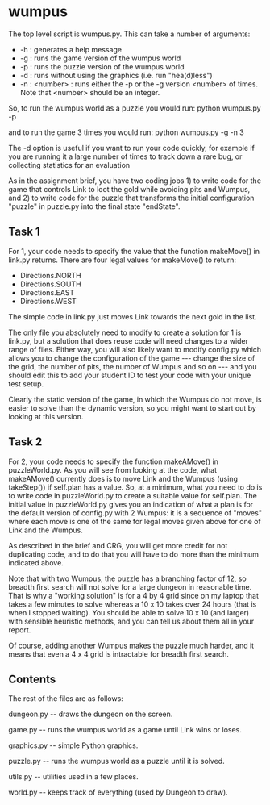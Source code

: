 # wumpus
The top level script is wumpus.py. This can take a number of arguments:

- -h : generates a help message
- -g : runs the game version of the wumpus world
- -p : runs the puzzle version of the wumpus world
- -d : runs without using the graphics (i.e. run "hea(d)less")
- -n : \<number\> : runs either the -p or the -g version \<number\> of times. Note that \<number\> should be an integer.

So, to run the wumpus world as a puzzle you would run:
python wumpus.py -p

and to run the game 3 times you would run:
python wumpus.py -g -n 3

The -d option is useful if you want to run your code quickly, for
example if you are running it a large number of times to track down a
rare bug, or collecting statistics for an evaluation

As in the assignment brief, you have two coding jobs 1) to write code
for the game that controls Link to loot the gold while avoiding pits
and Wumpus, and 2) to write code for the puzzle that transforms the
initial configuration "puzzle" in puzzle.py into the final state
"endState".

## Task 1
For 1, your code needs to specify the value that the function
makeMove() in link.py returns. There are four legal values for
makeMove() to return:

- Directions.NORTH
- Directions.SOUTH
- Directions.EAST
- Directions.WEST

The simple code in link.py just moves Link towards the next gold in
the list.

The only file you absolutely need to modify to create a solution for 1 
is link.py, but a solution that does reuse code will need changes
to a wider range of files. Either way, you will also likely want to
modify config.py which allows you to change the configuration of the
game --- change the size of the grid, the number of pits, the number
of Wumpus and so on --- and you should edit this to add your student
ID to test your code with your unique test setup.

Clearly the static version of the game, in which the Wumpus do not
move, is easier to solve than the dynamic version, so you might want
to start out by looking at this version.

## Task 2
For 2, your code needs to specify the function makeAMove() in
puzzleWorld.py. As you will see from looking at the code, what
makeAMove() currently does is to move Link and the Wumpus (using
takeStep()) if self.plan has a value. So, at a minimum, what you need
to do is to write code in puzzleWorld.py to create a suitable value
for self.plan. The initial value in puzzleWorld.py gives you an
indication of what a plan is for the default version of config.py with
2 Wumpus: it is a sequence of "moves" where each move is one of the
same for legal moves given above for one of Link and the Wumpus.

As described in the brief and CRG, you will get more credit for not
duplicating code, and to do that you will have to do more than the
minimum indicated above.

Note that with two Wumpus, the puzzle has a branching factor of 12, so
breadth first search will not solve for a large dungeon in reasonable
time. That is why a "working solution" is for a 4 by 4 grid since on
my laptop that takes a few minutes to solve whereas a 10 x 10 takes
over 24 hours (that is when I stopped waiting). You should be able to
solve 10 x 10 (and larger) with sensible heuristic methods, and you
can tell us about them all in your report.

Of course, adding another Wumpus makes the puzzle much harder, and it
means that even a 4 x 4 grid is intractable for breadth first search.

## Contents
The rest of the files are as follows:

dungeon.py  -- draws the dungeon on the screen.

game.py     -- runs the wumpus world as a game until Link wins or loses.

graphics.py -- simple Python graphics.

puzzle.py   -- runs the wumpus world as a puzzle until it is solved.

utils.py    -- utilities used in a few places.

world.py    -- keeps track of everything (used by Dungeon to draw).



